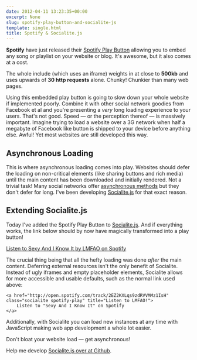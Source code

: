 ```yaml
---
date: 2012-04-11 13:23:35+00:00
excerpt: None
slug: spotify-play-button-and-socialite-js
template: single.html
title: Spotify & Socialite.js
---
```


**Spotify** have just released their [Spotify Play Button](https://developer.spotify.com/technologies/spotify-play-button/) allowing you to embed any song or playlist on your website or blog. It's awesome, but it also comes at a cost.

The whole include (which uses an iframe) weights in at close to **500kb** and uses upwards of **30 http requests** alone. Chunky! Chunkier than many web pages.

Using this embedded play button is going to slow down your whole website if implemented poorly. Combine it with other social network goodies from Facebook et al and you're presenting a _very_ long loading experience to your users. That's not good. Speed — or the perception thereof — is massively important. Imagine trying to load a website over a 3G network when half a megabyte of Facebook like button is shipped to your device before anything else. Awful! Yet most websites are still developed this way.

## Asynchronous Loading

This is where asynchronous loading comes into play. Websites should defer the loading on non-critical elements (like sharing buttons and rich media) until the main content has been downloaded and initially rendered. Not a trivial task! Many social networks offer [asynchronous methods](http://css-tricks.com/thinking-async/) but they don't defer for long. I've been developing [Socialite.js](http://socialitejs.com/) for that exact reason.

## Extending Socialite.js

Today I've added the Spotify Play Button to [Socialite.js](http://socialitejs.com/). And if everything works, the link below should by now have magically transformed into a play button!

[Listen to Sexy And I Know It by LMFAO on Spotify](http://open.spotify.com/track/2EZ2KXLqs9zdRVVMMz1IsH)

The crucial thing being that all the hefty loading was done _after_ the main content. Deferring external resources isn't the only benefit of Socialite. Instead of ugly iframes and empty placeholder elements, Socialite allows for more accessible and usable defaults, such as the normal link used above:

````markup
<a href="http://open.spotify.com/track/2EZ2KXLqs9zdRVVMMz1IsH" class="socialite spotify-play" title="Listen to LMFAO!">
	Listen to "Sexy And I Know It" on Spotify
</a>
````

Additionally, with Socialite you can load new instances at any time with JavaScript making web app development a whole lot easier.

Don't bloat your website load — get asynchronous!

Help me develop [Socialite.js over at Github](https://github.com/dbushell/Socialite).
